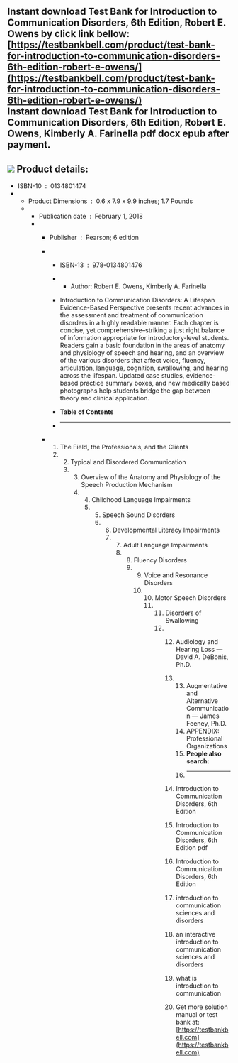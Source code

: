 Instant download **Test Bank for Introduction to Communication Disorders, 6th Edition, Robert E. Owens** by click link bellow:  
[https://testbankbell.com/product/test-bank-for-introduction-to-communication-disorders-6th-edition-robert-e-owens/](https://testbankbell.com/product/test-bank-for-introduction-to-communication-disorders-6th-edition-robert-e-owens/)  
**Instant download Test Bank for Introduction to Communication Disorders, 6th Edition, Robert E. Owens, Kimberly A. Farinella pdf docx epub after payment.**
------------------------------------------------------------------------------------------------------------------------------------------------------------


![](https://testbankbell.com/wp-content/uploads/2023/05/9780134800318_TestBank.jpg)
**Product details:**
--------------------


* ISBN-10 ‏ : ‎ 0134801474
* * Product Dimensions ‏ : ‎ 0.6 x 7.9 x 9.9 inches; 1.7 Pounds
  * * Publication date ‏ : ‎ February 1, 2018
    * * Publisher ‏ : ‎ Pearson; 6 edition
      * * ISBN-13 ‏ : ‎ 978-0134801476
        * * Author: Robert E. Owens, Kimberly A. Farinella
         
        * Introduction to Communication Disorders: A Lifespan Evidence-Based Perspective presents recent advances in the assessment and treatment of communication disorders in a highly readable manner. Each chapter is concise, yet comprehensive–striking a just right balance of information appropriate for introductory-level students. Readers gain a basic foundation in the areas of anatomy and physiology of speech and hearing, and an overview of the various disorders that affect voice, fluency, articulation, language, cognition, swallowing, and hearing across the lifespan. Updated case studies, evidence-based practice summary boxes, and new medically based photographs help students bridge the gap between theory and clinical application.
        * **Table of Contents**
        * ---------------------
       
      * 1. The Field, the Professionals, and the Clients
        2. 2. Typical and Disordered Communication
           3. 3. Overview of the Anatomy and Physiology of the Speech Production Mechanism
              4. 4. Childhood Language Impairments
                 5. 5. Speech Sound Disorders
                    6. 6. Developmental Literacy Impairments
                       7. 7. Adult Language Impairments
                          8. 8. Fluency Disorders
                             9. 9. Voice and Resonance Disorders
                                10. 10. Motor Speech Disorders
                                    11. 11. Disorders of Swallowing
                                        12. 12. Audiology and Hearing Loss — David A. DeBonis, Ph.D.
                                            13. 13. Augmentative and Alternative Communication — James Feeney, Ph.D.
                                                14. APPENDIX: Professional Organizations
                                                15. **People also search:**
                                                16. -----------------------
                                               
                                            14. Introduction to Communication Disorders, 6th Edition
                                           
                                            15. Introduction to Communication Disorders, 6th Edition pdf
                                           
                                            16. Introduction to Communication Disorders, 6th Edition
                                           
                                            17. introduction to communication sciences and disorders
                                           
                                            18. an interactive introduction to communication sciences and disorders
                                           
                                            19. what is introduction to communication
                                            20.  Get more solution manual or test bank at: [https://testbankbell.com](https://testbankbell.com)

